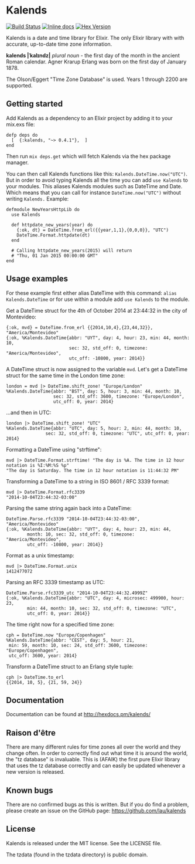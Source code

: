 Kalends
=======

[![Build
Status](https://travis-ci.org/lau/kalends.svg?branch=master)](https://travis-ci.org/lau/kalends)
[![Inline docs](http://inch-ci.org/github/lau/kalends.svg)](http://inch-ci.org/github/lau/kalends)
[![Hex Version](http://img.shields.io/hexpm/v/kalends.svg?style=flat)](https://hex.pm/packages/kalends)

Kalends is a date and time library for Elixir. The only Elixir library with with accurate, up-to-date time zone information.

**kalends |ˈkalɪndz|**
_plural noun_ -
the first day of the month in the ancient Roman calendar. Agner Krarup Erlang was born on the first day of January 1878.

The Olson/Eggert "Time Zone Database" is used. Years 1 through 2200
are supported.

## Getting started

Add Kalends as a dependency to an Elixir project by adding it to your mix.exs file:

    defp deps do
      [  {:kalends, "~> 0.4.1"},  ]
    end

Then run `mix deps.get` which will fetch Kalends via the hex package manager.

You can then call Kalends functions like this: `Kalends.DateTime.now("UTC")`. But in order to avoid typing Kalends all the time you can add `use Kalends` to your modules. This aliases Kalends modules such as DateTime and Date. Which means that you can call for instance `DateTime.now("UTC")` without writing `Kalends.` Example:

    defmodule NewYearsHttpLib do
      use Kalends

      def httpdate_new_years(year) do
        {:ok, dt} = DateTime.from_erl({{year,1,1},{0,0,0}}, "UTC")
        DateTime.Format.httpdate(dt)
      end

      # Calling httpdate_new_years(2015) will return
      # "Thu, 01 Jan 2015 00:00:00 GMT"
    end

## Usage examples

For these example first either alias DateTime with this command: `alias Kalends.DateTime` or for use within a module add `use Kalends` to the module.

Get a DateTime struct for the 4th of October 2014 at 23:44:32 in the city of
Montevideo:

    {:ok, mvd} = DateTime.from_erl {{2014,10,4},{23,44,32}}, "America/Montevideo"
    {:ok, %Kalends.DateTime{abbr: "UYT", day: 4, hour: 23, min: 44, month: 10,
                            sec: 32, std_off: 0, timezone: "America/Montevideo",
                            utc_off: -10800, year: 2014}}

A DateTime struct is now assigned to the variable `mvd`. Let's get a DateTime
struct for the same time in the London time zone:

    london = mvd |> DateTime.shift_zone! "Europe/London"
    %Kalends.DateTime{abbr: "BST", day: 5, hour: 3, min: 44, month: 10,
                      sec: 32, std_off: 3600, timezone: "Europe/London",
                      utc_off: 0, year: 2014}

...and then in UTC:

    london |> DateTime.shift_zone! "UTC"
    %Kalends.DateTime{abbr: "UTC", day: 5, hour: 2, min: 44, month: 10,
                   sec: 32, std_off: 0, timezone: "UTC", utc_off: 0, year: 2014}

Formatting a DateTime using "strftime":

    mvd |> DateTime.Format.strftime! "The day is %A. The time in 12 hour notation is %I:%M:%S %p"
    "The day is Saturday. The time in 12 hour notation is 11:44:32 PM"

Transforming a DateTime to a string in ISO 8601 / RFC 3339 format:

    mvd |> DateTime.Format.rfc3339
    "2014-10-04T23:44:32-03:00"

Parsing the same string again back into a DateTime:

    DateTime.Parse.rfc3339 "2014-10-04T23:44:32-03:00", "America/Montevideo"
    {:ok, %Kalends.DateTime{abbr: "UYT", day: 4, hour: 23, min: 44,
            month: 10, sec: 32, std_off: 0, timezone: "America/Montevideo",
            utc_off: -10800, year: 2014}}

Format as a unix timestamp:

    mvd |> DateTime.Format.unix
    1412477072

Parsing an RFC 3339 timestamp as UTC:

    DateTime.Parse.rfc3339_utc "2014-10-04T23:44:32.4999Z"
    {:ok, %Kalends.DateTime{abbr: "UTC", day: 4, microsec: 499900, hour: 23,
            min: 44, month: 10, sec: 32, std_off: 0, timezone: "UTC",
            utc_off: 0, year: 2014}}

The time right now for a specified time zone:

    cph = DateTime.now "Europe/Copenhagen"
    %Kalends.DateTime{abbr: "CEST", day: 5, hour: 21,
     min: 59, month: 10, sec: 24, std_off: 3600, timezone: "Europe/Copenhagen",
     utc_off: 3600, year: 2014}

Transform a DateTime struct to an Erlang style tuple:

    cph |> DateTime.to_erl
    {{2014, 10, 5}, {21, 59, 24}}

## Documentation

Documentation can be found at http://hexdocs.pm/kalends/

## Raison d'être

There are many different rules for time zones all over the world and they change
often. In order to correctly find out what time it is around the world, the
"tz database" is invaluable. This is (AFAIK) the first pure Elixir library that
uses the tz database correctly and can easily be updated whenever a new version
is released.

## Known bugs

There are no confirmed bugs as this is written. But if you do find a problem,
please create an issue on the GitHub page: https://github.com/lau/kalends

## License

Kalends is released under the MIT license. See the LICENSE file.

The tzdata (found in the tzdata directory) is public domain.
